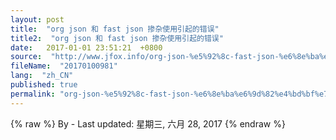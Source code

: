 ```yaml
---
layout: post
title:  "org json 和 fast json 掺杂使用引起的错误"
title2:  "org json 和 fast json 掺杂使用引起的错误"
date:   2017-01-01 23:51:21  +0800
source:  "http://www.jfox.info/org-json-%e5%92%8c-fast-json-%e6%8e%ba%e6%9d%82%e4%bd%bf%e7%94%a8%e5%bc%95%e8%b5%b7%e7%9a%84%e9%94%99%e8%af%af.html"
fileName:  "20170100981"
lang:  "zh_CN"
published: true
permalink: "org-json-%e5%92%8c-fast-json-%e6%8e%ba%e6%9d%82%e4%bd%bf%e7%94%a8%e5%bc%95%e8%b5%b7%e7%9a%84%e9%94%99%e8%af%af.html"
---
```

{% raw %}
By  - Last updated: 星期三, 六月 28, 2017
{% endraw %}
